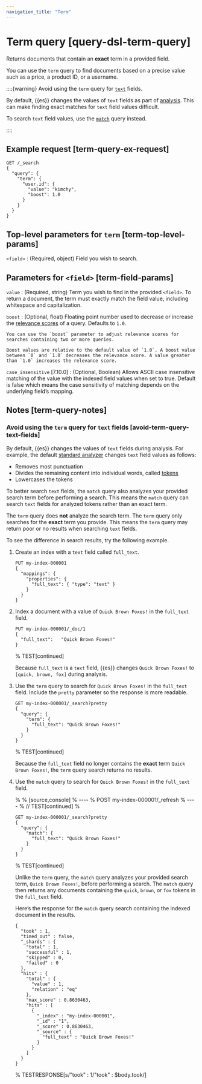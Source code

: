```yaml
---
navigation_title: "Term"
---
```


# Term query [query-dsl-term-query]


Returns documents that contain an **exact** term in a provided field.

You can use the `term` query to find documents based on a precise value such as a price, a product ID, or a username.

::::{warning} 
Avoid using the `term` query for [`text`](text.md) fields.

By default, {{es}} changes the values of `text` fields as part of [analysis](analysis.md). This can make finding exact matches for `text` field values difficult.

To search `text` field values, use the [`match`](query-dsl-match-query.md) query instead.

::::


## Example request [term-query-ex-request]

```console
GET /_search
{
  "query": {
    "term": {
      "user.id": {
        "value": "kimchy",
        "boost": 1.0
      }
    }
  }
}
```


## Top-level parameters for `term` [term-top-level-params]

`<field>`
:   (Required, object) Field you wish to search.


## Parameters for `<field>` [term-field-params]

`value`
:   (Required, string) Term you wish to find in the provided `<field>`. To return a document, the term must exactly match the field value, including whitespace and capitalization.

`boost`
:   (Optional, float) Floating point number used to decrease or increase the [relevance scores](query-filter-context.md#relevance-scores) of a query. Defaults to `1.0`.

    You can use the `boost` parameter to adjust relevance scores for searches containing two or more queries.

    Boost values are relative to the default value of `1.0`. A boost value between `0` and `1.0` decreases the relevance score. A value greater than `1.0` increases the relevance score.


`case_insensitive` [7.10.0]
:   (Optional, Boolean) Allows ASCII case insensitive matching of the value with the indexed field values when set to true. Default is false which means the case sensitivity of matching depends on the underlying field’s mapping.


## Notes [term-query-notes]

### Avoid using the `term` query for `text` fields [avoid-term-query-text-fields]

By default, {{es}} changes the values of `text` fields during analysis. For example, the default [standard analyzer](analysis-standard-analyzer.md) changes `text` field values as follows:

* Removes most punctuation
* Divides the remaining content into individual words, called [tokens](analysis-tokenizers.md)
* Lowercases the tokens

To better search `text` fields, the `match` query also analyzes your provided search term before performing a search. This means the `match` query can search `text` fields for analyzed tokens rather than an exact term.

The `term` query does **not** analyze the search term. The `term` query only searches for the **exact** term you provide. This means the `term` query may return poor or no results when searching `text` fields.

To see the difference in search results, try the following example.

1. Create an index with a `text` field called `full_text`.

    ```console
    PUT my-index-000001
    {
      "mappings": {
        "properties": {
          "full_text": { "type": "text" }
        }
      }
    }
    ```

2. Index a document with a value of `Quick Brown Foxes!` in the `full_text` field.

    ```console
    PUT my-index-000001/_doc/1
    {
      "full_text":   "Quick Brown Foxes!"
    }
    ```

    %  TEST[continued]

    Because `full_text` is a `text` field, {{es}} changes `Quick Brown Foxes!` to `[quick, brown, fox]` during analysis.

3. Use the `term` query to search for `Quick Brown Foxes!` in the `full_text` field. Include the `pretty` parameter so the response is more readable.

    ```console
    GET my-index-000001/_search?pretty
    {
      "query": {
        "term": {
          "full_text": "Quick Brown Foxes!"
        }
      }
    }
    ```

    %  TEST[continued]

    Because the `full_text` field no longer contains the **exact** term `Quick Brown Foxes!`, the `term` query search returns no results.

4. Use the `match` query to search for `Quick Brown Foxes!` in the `full_text` field.

    % 
    % [source,console]
    % ----
    % POST my-index-000001/_refresh
    % ----
    % // TEST[continued]
    % 

    ```console
    GET my-index-000001/_search?pretty
    {
      "query": {
        "match": {
          "full_text": "Quick Brown Foxes!"
        }
      }
    }
    ```

    %  TEST[continued]

    Unlike the `term` query, the `match` query analyzes your provided search term, `Quick Brown Foxes!`, before performing a search. The `match` query then returns any documents containing the `quick`, `brown`, or `fox` tokens in the `full_text` field.

    Here’s the response for the `match` query search containing the indexed document in the results.

    ```console-result
    {
      "took" : 1,
      "timed_out" : false,
      "_shards" : {
        "total" : 1,
        "successful" : 1,
        "skipped" : 0,
        "failed" : 0
      },
      "hits" : {
        "total" : {
          "value" : 1,
          "relation" : "eq"
        },
        "max_score" : 0.8630463,
        "hits" : [
          {
            "_index" : "my-index-000001",
            "_id" : "1",
            "_score" : 0.8630463,
            "_source" : {
              "full_text" : "Quick Brown Foxes!"
            }
          }
        ]
      }
    }
    ```

    %  TESTRESPONSE[s/"took" : 1/"took" : $body.took/]




